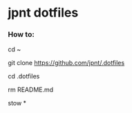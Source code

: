# jpnt dotfiles

### How to:

cd ~

git clone https://github.com/jpnt/.dotfiles

cd .dotfiles

rm README.md

stow *
